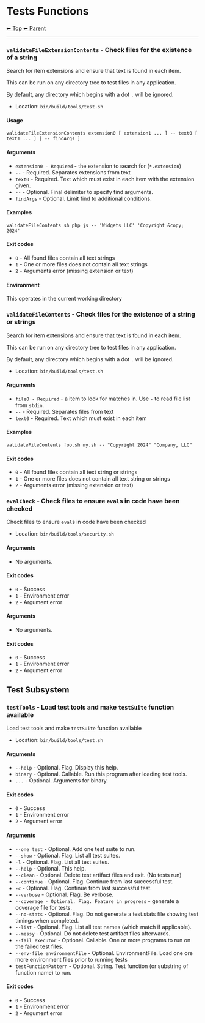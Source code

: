 # Tests Functions

<!-- TEMPLATE header 2 -->
[⬅ Top](index.md) [⬅ Parent ](../index.md)
<hr />

### `validateFileExtensionContents` - Check files for the existence of a string

Search for item extensions and ensure that text is found in each item.

This can be run on any directory tree to test files in any application.

By default, any directory which begins with a dot `.` will be ignored.

- Location: `bin/build/tools/test.sh`

#### Usage

    validateFileExtensionContents extension0 [ extension1 ... ] -- text0 [ text1 ... ] [ -- findArgs ]
    

#### Arguments

- `extension0 - Required` - the extension to search for (`*.extension`)
- `--` - Required. Separates extensions from text
- `text0` - Required. Text which must exist in each item with the extension given.
- `--` - Optional. Final delimiter to specify find arguments.
- `findArgs` - Optional. Limit find to additional conditions.

#### Examples

    validateFileContents sh php js -- 'Widgets LLC' 'Copyright &copy; 2024'

#### Exit codes

- `0` - All found files contain all text strings
- `1` - One or more files does not contain all text strings
- `2` - Arguments error (missing extension or text)

#### Environment

This operates in the current working directory
### `validateFileContents` - Check files for the existence of a string or strings

Search for item extensions and ensure that text is found in each item.

This can be run on any directory tree to test files in any application.

By default, any directory which begins with a dot `.` will be ignored.

- Location: `bin/build/tools/test.sh`

#### Arguments

- `file0 - Required` - a item to look for matches in. Use `-` to read file list from `stdin`.
- `--` - Required. Separates files from text
- `text0` - Required. Text which must exist in each item

#### Examples

    validateFileContents foo.sh my.sh -- "Copyright 2024" "Company, LLC"

#### Exit codes

- `0` - All found files contain all text string or strings
- `1` - One or more files does not contain all text string or strings
- `2` - Arguments error (missing extension or text)
### `evalCheck` - Check files to ensure `eval`s in code have been checked

Check files to ensure `eval`s in code have been checked

- Location: `bin/build/tools/security.sh`

#### Arguments

- No arguments.

#### Exit codes

- `0` - Success
- `1` - Environment error
- `2` - Argument error
#### Arguments

- No arguments.

#### Exit codes

- `0` - Success
- `1` - Environment error
- `2` - Argument error

## Test Subsystem

### `testTools` - Load test tools and make `testSuite` function available

Load test tools and make `testSuite` function available

- Location: `bin/build/tools/test.sh`

#### Arguments

- `--help` - Optional. Flag. Display this help.
- `binary` - Optional. Callable. Run this program after loading test tools.
- `...` - Optional. Arguments for binary.

#### Exit codes

- `0` - Success
- `1` - Environment error
- `2` - Argument error
#### Arguments

- `--one test` - Optional. Add one test suite to run.
- `--show` - Optional. Flag. List all test suites.
- `-l` - Optional. Flag. List all test suites.
- `--help` - Optional. This help.
- `--clean` - Optional. Delete test artifact files and exit. (No tests run)
- `--continue` - Optional. Flag. Continue from last successful test.
- `-c` - Optional. Flag. Continue from last successful test.
- `--verbose` - Optional. Flag. Be verbose.
- `--coverage - Optional. Flag. Feature in progress` - generate a coverage file for tests.
- `--no-stats` - Optional. Flag. Do not generate a test.stats file showing test timings when completed.
- `--list` - Optional. Flag. List all test names (which match if applicable).
- `--messy` - Optional. Do not delete test artifact files afterwards.
- `--fail executor` - Optional. Callable. One or more programs to run on the failed test files.
- `--env-file environmentFile` - Optional. EnvironmentFile. Load one ore more environment files prior to running tests
- `testFunctionPattern` - Optional. String. Test function (or substring of function name) to run.

#### Exit codes

- `0` - Success
- `1` - Environment error
- `2` - Argument error
